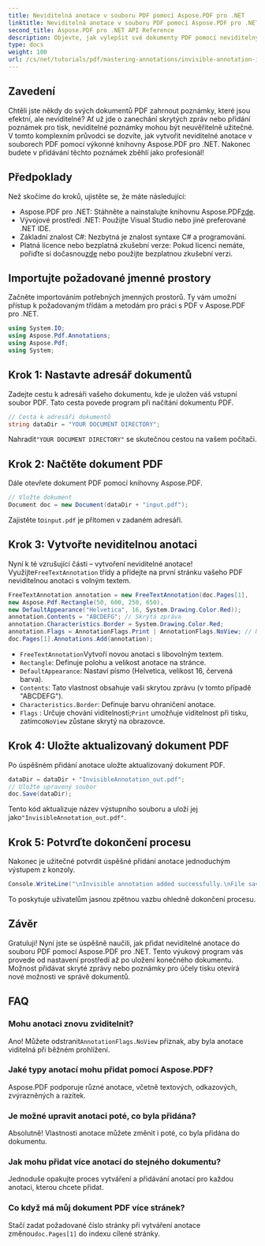 ```yaml
---
title: Neviditelná anotace v souboru PDF pomocí Aspose.PDF pro .NET
linktitle: Neviditelná anotace v souboru PDF pomocí Aspose.PDF pro .NET
second_title: Aspose.PDF pro .NET API Reference
description: Objevte, jak vylepšit své dokumenty PDF pomocí neviditelných poznámek pomocí Aspose.PDF pro .NET. Tento komplexní výukový program vás provede procesem vytváření efektivních a přitom diskrétních poznámek ve vašich PDF.
type: docs
weight: 100
url: /cs/net/tutorials/pdf/mastering-annotations/invisible-annotation-in-pdf-file/
---
```

## Zavedení

Chtěli jste někdy do svých dokumentů PDF zahrnout poznámky, které jsou efektní, ale neviditelné? Ať už jde o zanechání skrytých zpráv nebo přidání poznámek pro tisk, neviditelné poznámky mohou být neuvěřitelně užitečné. V tomto komplexním průvodci se dozvíte, jak vytvořit neviditelné anotace v souborech PDF pomocí výkonné knihovny Aspose.PDF pro .NET. Nakonec budete v přidávání těchto poznámek zběhlí jako profesionál!

## Předpoklady

Než skočíme do kroků, ujistěte se, že máte následující:

-  Aspose.PDF pro .NET: Stáhněte a nainstalujte knihovnu Aspose.PDF[zde](https://releases.aspose.com/pdf/net/).
- Vývojové prostředí .NET: Použijte Visual Studio nebo jiné preferované .NET IDE.
- Základní znalost C#: Nezbytná je znalost syntaxe C# a programování.
-  Platná licence nebo bezplatná zkušební verze: Pokud licenci nemáte, pořiďte si dočasnou[zde](https://purchase.aspose.com/temporary-license/) nebo použijte bezplatnou zkušební verzi.

## Importujte požadované jmenné prostory

Začněte importováním potřebných jmenných prostorů. Ty vám umožní přístup k požadovaným třídám a metodám pro práci s PDF v Aspose.PDF pro .NET.

```csharp
using System.IO;
using Aspose.Pdf.Annotations;
using Aspose.Pdf;
using System;
```

## Krok 1: Nastavte adresář dokumentů

Zadejte cestu k adresáři vašeho dokumentu, kde je uložen váš vstupní soubor PDF. Tato cesta povede program při načítání dokumentu PDF.

```csharp
// Cesta k adresáři dokumentů
string dataDir = "YOUR DOCUMENT DIRECTORY";
```

 Nahradit`"YOUR DOCUMENT DIRECTORY"` se skutečnou cestou na vašem počítači.

## Krok 2: Načtěte dokument PDF

Dále otevřete dokument PDF pomocí knihovny Aspose.PDF.

```csharp
// Vložte dokument
Document doc = new Document(dataDir + "input.pdf");
```

 Zajistěte to`input.pdf` je přítomen v zadaném adresáři.

## Krok 3: Vytvořte neviditelnou anotaci

 Nyní k té vzrušující části – vytvoření neviditelné anotace! Využijte`FreeTextAnnotation` třídy a přidejte na první stránku vašeho PDF neviditelnou anotaci s volným textem.

```csharp
FreeTextAnnotation annotation = new FreeTextAnnotation(doc.Pages[1], 
new Aspose.Pdf.Rectangle(50, 600, 250, 650), 
new DefaultAppearance("Helvetica", 16, System.Drawing.Color.Red));
annotation.Contents = "ABCDEFG"; // Skrytá zpráva
annotation.Characteristics.Border = System.Drawing.Color.Red;
annotation.Flags = AnnotationFlags.Print | AnnotationFlags.NoView; // Neviditelný na obrazovce
doc.Pages[1].Annotations.Add(annotation);
```

- `FreeTextAnnotation`Vytvoří novou anotaci s libovolným textem.
- `Rectangle`: Definuje polohu a velikost anotace na stránce.
- `DefaultAppearance`: Nastaví písmo (Helvetica, velikost 16, červená barva).
- `Contents`: Tato vlastnost obsahuje vaši skrytou zprávu (v tomto případě "ABCDEFG").
- `Characteristics.Border`: Definuje barvu ohraničení anotace.
- `Flags` : Určuje chování viditelnosti;`Print` umožňuje viditelnost při tisku, zatímco`NoView` zůstane skrytý na obrazovce.

## Krok 4: Uložte aktualizovaný dokument PDF

Po úspěšném přidání anotace uložte aktualizovaný dokument PDF.

```csharp
dataDir = dataDir + "InvisibleAnnotation_out.pdf";
// Uložte upravený soubor
doc.Save(dataDir);
```

 Tento kód aktualizuje název výstupního souboru a uloží jej jako`"InvisibleAnnotation_out.pdf"`.

## Krok 5: Potvrďte dokončení procesu

Nakonec je užitečné potvrdit úspěšné přidání anotace jednoduchým výstupem z konzoly.

```csharp
Console.WriteLine("\nInvisible annotation added successfully.\nFile saved at " + dataDir);
```

To poskytuje uživatelům jasnou zpětnou vazbu ohledně dokončení procesu.

## Závěr

Gratuluji! Nyní jste se úspěšně naučili, jak přidat neviditelné anotace do souboru PDF pomocí Aspose.PDF pro .NET. Tento výukový program vás provede od nastavení prostředí až po uložení konečného dokumentu. Možnost přidávat skryté zprávy nebo poznámky pro účely tisku otevírá nové možnosti ve správě dokumentů.

## FAQ

### Mohu anotaci znovu zviditelnit?
 Ano! Můžete odstranit`AnnotationFlags.NoView` příznak, aby byla anotace viditelná při běžném prohlížení.

### Jaké typy anotací mohu přidat pomocí Aspose.PDF?
Aspose.PDF podporuje různé anotace, včetně textových, odkazových, zvýrazněných a razítek.

### Je možné upravit anotaci poté, co byla přidána?
Absolutně! Vlastnosti anotace můžete změnit i poté, co byla přidána do dokumentu.

### Jak mohu přidat více anotací do stejného dokumentu?
Jednoduše opakujte proces vytváření a přidávání anotací pro každou anotaci, kterou chcete přidat.

### Co když má můj dokument PDF více stránek?
 Stačí zadat požadované číslo stránky při vytváření anotace změnou`doc.Pages[1]` do indexu cílené stránky.